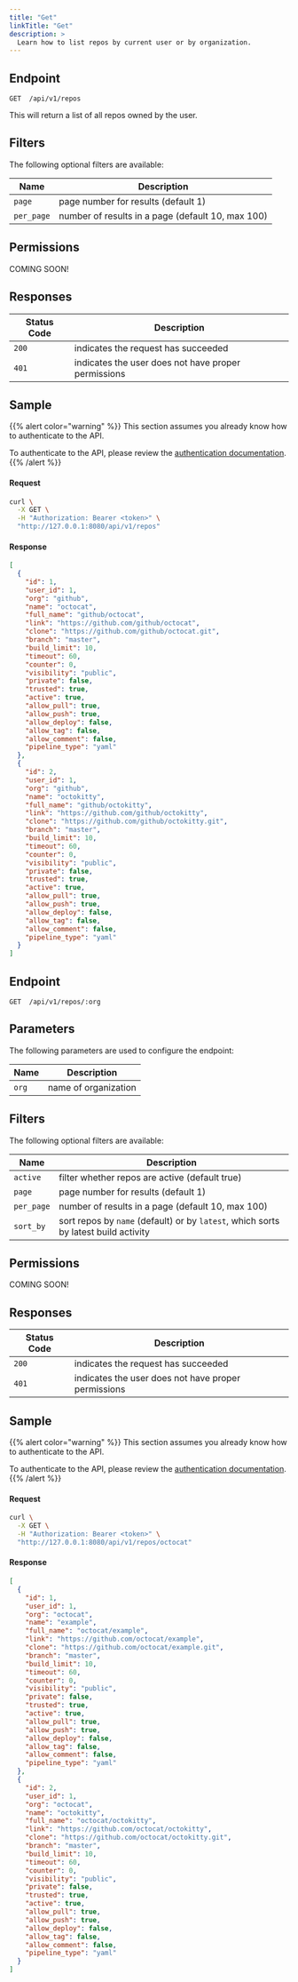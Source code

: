 ```yaml
---
title: "Get"
linkTitle: "Get"
description: >
  Learn how to list repos by current user or by organization.
---
```


## Endpoint

```
GET  /api/v1/repos
```
This will return a list of all repos owned by the user.

## Filters

The following optional filters are available:

| Name       | Description                                                             | 
| --------   | ----------------------------------------------------------------------- |
| `page`     | page number for results (default 1)                                     |
| `per_page` | number of results in a page (default 10, max 100)                       |

## Permissions

COMING SOON!

## Responses

| Status Code | Description                                         |
| ----------- | --------------------------------------------------- |
| `200`       | indicates the request has succeeded                 |
| `401`       | indicates the user does not have proper permissions |

## Sample

{{% alert color="warning" %}}
This section assumes you already know how to authenticate to the API.

To authenticate to the API, please review the [authentication documentation](/docs/reference/api/authentication/).
{{% /alert %}}

#### Request

```sh
curl \
  -X GET \
  -H "Authorization: Bearer <token>" \
  "http://127.0.0.1:8080/api/v1/repos"
```

#### Response

```json
[
  {
    "id": 1,
    "user_id": 1,
    "org": "github",
    "name": "octocat",
    "full_name": "github/octocat",
    "link": "https://github.com/github/octocat",
    "clone": "https://github.com/github/octocat.git",
    "branch": "master",
    "build_limit": 10,
    "timeout": 60,
    "counter": 0,
    "visibility": "public",
    "private": false,
    "trusted": true,
    "active": true,
    "allow_pull": true,
    "allow_push": true,
    "allow_deploy": false,
    "allow_tag": false,
    "allow_comment": false,
    "pipeline_type": "yaml"
  },
  {
    "id": 2,
    "user_id": 1,
    "org": "github",
    "name": "octokitty",
    "full_name": "github/octokitty",
    "link": "https://github.com/github/octokitty",
    "clone": "https://github.com/github/octokitty.git",
    "branch": "master",
    "build_limit": 10,
    "timeout": 60,
    "counter": 0,
    "visibility": "public",
    "private": false,
    "trusted": true,
    "active": true,
    "allow_pull": true,
    "allow_push": true,
    "allow_deploy": false,
    "allow_tag": false,
    "allow_comment": false,
    "pipeline_type": "yaml"
  }
]
```

## Endpoint

```
GET  /api/v1/repos/:org
```

## Parameters

The following parameters are used to configure the endpoint:

| Name   | Description          |
| ------ | -------------------- |
| `org`  | name of organization |

## Filters

The following optional filters are available:

| Name       | Description                                                                         | 
| --------   | ----------------------------------------------------------------------------------- |
| `active`   | filter whether repos are active (default true)                                      |
| `page`     | page number for results (default 1)                                                 |
| `per_page` | number of results in a page (default 10, max 100)                                   |
| `sort_by`  | sort repos by `name` (default) or by `latest`, which sorts by latest build activity |

## Permissions

COMING SOON!

## Responses

| Status Code | Description                                         |
| ----------- | --------------------------------------------------- |
| `200`       | indicates the request has succeeded                 |
| `401`       | indicates the user does not have proper permissions |

## Sample

{{% alert color="warning" %}}
This section assumes you already know how to authenticate to the API.

To authenticate to the API, please review the [authentication documentation](/docs/reference/api/authentication/).
{{% /alert %}}

#### Request

```sh
curl \
  -X GET \
  -H "Authorization: Bearer <token>" \
  "http://127.0.0.1:8080/api/v1/repos/octocat"
```

#### Response

```json
[
  {
    "id": 1,
    "user_id": 1,
    "org": "octocat",
    "name": "example",
    "full_name": "octocat/example",
    "link": "https://github.com/octocat/example",
    "clone": "https://github.com/octocat/example.git",
    "branch": "master",
    "build_limit": 10,
    "timeout": 60,
    "counter": 0,
    "visibility": "public",
    "private": false,
    "trusted": true,
    "active": true,
    "allow_pull": true,
    "allow_push": true,
    "allow_deploy": false,
    "allow_tag": false,
    "allow_comment": false,
    "pipeline_type": "yaml"
  },
  {
    "id": 2,
    "user_id": 1,
    "org": "octocat",
    "name": "octokitty",
    "full_name": "octocat/octokitty",
    "link": "https://github.com/octocat/octokitty",
    "clone": "https://github.com/octocat/octokitty.git",
    "branch": "master",
    "build_limit": 10,
    "timeout": 60,
    "counter": 0,
    "visibility": "public",
    "private": false,
    "trusted": true,
    "active": true,
    "allow_pull": true,
    "allow_push": true,
    "allow_deploy": false,
    "allow_tag": false,
    "allow_comment": false,
    "pipeline_type": "yaml"
  }
]
```

